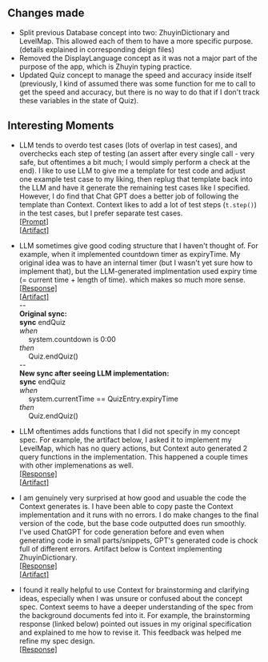 ## Changes made

-  Split previous Database concept into two: ZhuyinDictionary and LevelMap. This allowed each of them to have a more specific purpose. (details explained in corresponding deign files)
- Removed the DisplayLanguage concept as it was not a major part of the purpose of the app, which is Zhuyin typing practice.
- Updated Quiz concept to manage the speed and accuracy inside itself (previously, I kind of assumed there was some function for me to call to get the speed and accuracy, but there is no way to do that if I don't track these variables in the state of Quiz).

## Interesting Moments
- LLM tends to overdo test cases (lots of overlap in test cases), and overchecks each step of testing (an assert after every single call - very safe, but oftentimes a bit much; I would simply perform a check at the end). I like to use LLM to give me a template for test code and adjust one example test case to my liking, then replug that template back into the LLM and have it generate the remaining test cases like I specified. However, I do find that Chat GPT does a better job of following the template than Context. Context likes to add a lot of test steps (`t.step()`) in the test cases, but I prefer separate test cases.  
[[Prompt]](../../context/design/concepts/Zhyn/QuizTest3.md/steps/prompt.00193d94.md)  
[[Artifact]](../../context/design/concepts/Zhyn/QuizTest3.md/20251016_015447.b8f2719f.md)

- LLM sometimes give good coding structure that I haven't thought of. For example, when it implemented countdown timer as expiryTime. My original idea was to have an internal timer (but I wasn't yet sure how to implement that), but the LLM-generated implmentation used expiry time (= current time + length of time). which makes so much more sense.  
[[Response]](../../context/design/concepts/Zhyn/QuizImplementation2.md/steps/response.bb8c3066.md)  
[[Artifact]](../../context/design/concepts/Zhyn/QuizImplementation2.md/20251015_171730.5c7e3204.md)  
--  
**Original sync:**  
**sync** endQuiz  
*when*  
  &emsp; system.countdown is 0:00  
*then*  
  &emsp; Quiz.endQuiz()  <br>
--  
**New sync after seeing LLM implementation:**  
**sync** endQuiz  
*when*  
  &emsp; system.currentTime == QuizEntry.expiryTime  
*then*  
  &emsp; Quiz.endQuiz() 

- LLM oftentimes adds functions that I did not specify in my concept spec. For example, the artifact below, I asked it to implement my LevelMap, which has no query actions, but Context auto generated 2 query functions in the implementation. This happened a couple times with other implemenations as well.  
[[Response]](../../context/design/concepts/Zhyn/LevelMapImplementation.md/steps/response.6aad8420.md)  
[[Artifact]](../../context/design/concepts/Zhyn/LevelMapImplementation.md/20251016_043747.172ae9fc.md)  

- I am genuinely very surprised at how good and usuable the code the Context generates is. I have been able to copy paste the Context implementation and it runs with no errors. I do make changes to the final version of the code, but the base code outputted does run smoothly. I've used ChatGPT for code generation before and even when generating code in small parts/snippets, GPT's generated code is chock full of different errors. Artifact below is Context implementing ZhuyinDictionary.  
[[Response]](../../context/design/concepts/Zhyn/ZhuyinDictImplementation.md/steps/response.5137e31f.md)  
[[Artifact]](../../context/design/concepts/Zhyn/ZhuyinDictImplementation.md/20251014_220824.81a898d1.md)

- I found it really helpful to use Context for brainstorming and clarifying ideas, especially when I was unsure or confused about the concept spec. Context seems to have a deeper understanding of the spec from the background documents fed into it. For example, the brainstorming response (linked below) pointed out issues in my original specification and explained to me how to revise it. This feedback was helped me refine my spec design.  
[[Response]](../../context/design/brainstorming/quiz-modularity.md/steps/response.a2bbfa55.md)